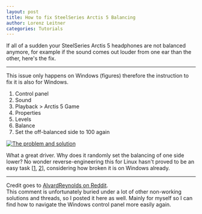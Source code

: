 ```yaml
---
layout: post
title: How to fix SteelSeries Arctis 5 Balancing
author: Lorenz Leitner
categories: Tutorials
---
```


If all of a sudden your SteelSeries Arctis 5 headphones are not balanced anymore,
for example if the sound comes out louder from one ear than the other, here's the fix.

---

This issue only happens on Windows (figures) therefore the instruction to fix it is also for Windows.

1. Control panel
2. Sound
3. Playback > Arctis 5 Game
4. Properties
5. Levels
6. Balance
7. Set the off-balanced side to 100 again

<a href="{{ site.baseurl }}/images/ssarctis5fix.png" data-lightbox="arctis5-fix" data-title="The crime scene">
  <img src="{{ site.baseurl }}/images/ssarctis5fix.png" title="The problem and solution">
</a>

What a great driver. Why does it randomly set the balancing of one side lower?
No wonder reverse-engineering this for Linux hasn't proved to be an easy task [[1](https://github.com/LoLei/arctis-ctl), [2](https://github.com/LoLei/sibctrl)],
considering how broken it is on Windows already.

---
Credit goes to [AlvardReynolds on Reddit](https://www.reddit.com/r/steelseries/comments/bgrjea/arctis_5_louder_in_left_ear/elndgqg/).  
This comment is unfortunately buried under a lot of other non-working solutions and threads, so I posted it here as well.
Mainly for myself so I can find how to navigate the Windows control panel more easily again.
